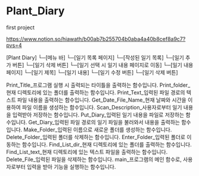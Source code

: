 # Plant_Diary
first project

https://www.notion.so/hiawath/b00ab7b255704b0aba4a40b8cef8a9c7?pvs=4

[Plant Diary]
└─[메뉴 바]
└─[일기 목록 페이지]
└─[작성된 일기 목록]
└─[일기 추가 버튼]
└─[일기 삭제 버튼]
└─[일기 선택 시 일기 내용 페이지로 이동]
└─[일기 내용 페이지]
└─[일기 제목]
└─[일기 내용]
└─[일기 수정 버튼]
└─[일기 삭제 버튼]

Print_Title_프로그램 실행 시 출력되는 타이틀을 출력하는 함수입니다.
Print_folder_현재 디렉토리에 있는 폴더를 출력하는 함수입니다.
Print_Text_입력된 파일 경로의 텍스트 파일 내용을 출력하는 함수입니다.
Get_Date_File_Name_현재 날짜와 시간을 이용하여 파일 이름을 생성하는 함수입니다.
Scan_Description_사용자로부터 일기 내용을 입력받아 저장하는 함수입니다.
Put_Diary_입력된 일기 내용을 파일로 저장하는 함수입니다.
Get_Diary_입력된 파일 경로의 일기 파일을 불러와서 내용을 출력하는 함수입니다.
Make_Folder_입력된 이름으로 새로운 폴더를 생성하는 함수입니다.
Delete_Folder_입력된 폴더를 삭제하는 함수입니다.
Enter_Folder_입력된 폴더로 이동하는 함수입니다.
Find_List_dir_현재 디렉토리에 있는 폴더를 출력하는 함수입니다.
Find_List_text_현재 디렉토리에 있는 텍스트 파일을 출력하는 함수입니다.
Delete_File_입력된 파일을 삭제하는 함수입니다.
main_프로그램의 메인 함수로, 사용자로부터 입력을 받아 기능을 실행하는 함수입니다.
